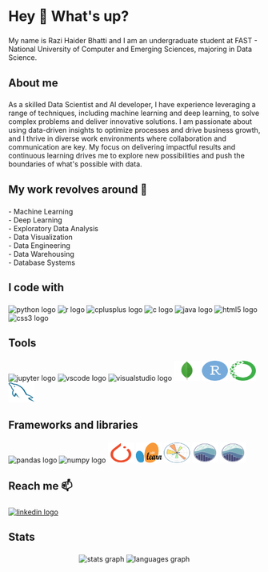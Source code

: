 <h1 align="left">Hey 👋 What's up?</h1>

###

<p align="left">My name is Razi Haider Bhatti and I am an undergraduate student at FAST - National University of Computer and Emerging Sciences, majoring in Data Science.</p>

###

<h2 align="left">About me</h2>

###

<p align="left">As a skilled Data Scientist and AI developer, I have experience leveraging a range of techniques, including machine learning and deep learning, to solve complex problems and deliver innovative solutions. I am passionate about using data-driven insights to optimize processes and drive business growth, and I thrive in diverse work environments where collaboration and communication are key. My focus on delivering impactful results and continuous learning drives me to explore new possibilities and push the boundaries of what's possible with data.</p>

###

<h2 align="left">My work revolves around 🔭</h2>

###

<p align="left">- Machine Learning<br>- Deep Learning<br>- Exploratory Data Analysis<br>- Data Visualization<br>- Data Engineering<br>- Data Warehousing<br>- Database Systems</p>

###

<h2 align="left">I code with</h2>

###

<div align="left">
  <img src="https://cdn.jsdelivr.net/gh/devicons/devicon/icons/python/python-original.svg" height="40" width="52" alt="python logo"  />
  <img src="https://cdn.jsdelivr.net/gh/devicons/devicon/icons/r/r-original.svg" height="40" width="52" alt="r logo"  />
  <img src="https://cdn.jsdelivr.net/gh/devicons/devicon/icons/cplusplus/cplusplus-original.svg" height="40" width="52" alt="cplusplus logo"  />
  <img src="https://cdn.jsdelivr.net/gh/devicons/devicon/icons/c/c-original.svg" height="40" width="52" alt="c logo"  />
  <img src="https://cdn.jsdelivr.net/gh/devicons/devicon/icons/java/java-original.svg" height="40" width="52" alt="java logo"  />
  <img src="https://cdn.jsdelivr.net/gh/devicons/devicon/icons/html5/html5-original.svg" height="40" width="52" alt="html5 logo"  />
  <img src="https://cdn.jsdelivr.net/gh/devicons/devicon/icons/css3/css3-original.svg" height="40" width="52" alt="css3 logo"  />
</div>

###

<h2 align="left">Tools</h2>

###
<div align="left">
  <img src="https://cdn.jsdelivr.net/gh/devicons/devicon/icons/jupyter/jupyter-original.svg" height="40" width="52" alt="jupyter logo"  />
  <img src="https://cdn.jsdelivr.net/gh/devicons/devicon/icons/vscode/vscode-original.svg" height="40" width="52" alt="vscode logo"  />
  <img src="https://cdn.jsdelivr.net/gh/devicons/devicon/icons/visualstudio/visualstudio-plain.svg" height="40" width="52" alt="visualstudio logo"  />
  <img src="https://github.com/devicons/devicon/blob/v2.15.1/icons/mongodb/mongodb-original.svg" height="40" width="52" alt="mongodb logo"  />
  <img src="https://github.com/devicons/devicon/blob/v2.15.1/icons/rstudio/rstudio-original.svg" height="40" width="52" alt="rstudio logo"  />
  <img src="https://github.com/devicons/devicon/blob/v2.15.1/icons/anaconda/anaconda-original.svg" height="40" width="52" alt="anaconda logo"  />
  <img src="https://github.com/devicons/devicon/blob/v2.15.1/icons/mysql/mysql-original.svg" height="40" width="52" alt="mysql logo"  />
</div>

<h2 align="left">Frameworks and libraries</h2>

###
<div align="left">
  <img src="https://cdn.jsdelivr.net/gh/devicons/devicon/icons/pandas/pandas-original.svg" height="40" width="52" alt="pandas logo"  />
  <img src="https://cdn.jsdelivr.net/gh/devicons/devicon/icons/numpy/numpy-original.svg" height="40" width="52" alt="numpy logo"  />
  <img src="https://github.com/devicons/devicon/blob/v2.15.1/icons/pytorch/pytorch-original.svg" height="40" width="52" alt="pytorch logo"  />
  <img src="https://github.com/Razi202/Razi202/blob/main/imgs/scikit.svg" height="40" width="52" alt="scikit logo"  />
  <img src="https://github.com/Razi202/Razi202/blob/main/imgs/matplotlib.svg" height="40" width="52" alt="matplotlib logo"  />
  <img src="https://github.com/Razi202/Razi202/blob/main/imgs/seaborn.svg" height="40" width="52" alt="seaborn logo"  />
  <img src="https://github.com/Razi202/Razi202/blob/main/imgs/seaborn.svg" height="40" width="52" alt="plotly logo"  />
</div>

###

<h2 align="left">Reach me 📫</h2>

###

<div align="left">
  <a href="https://www.linkedin.com/in/razi-haider-bhatti-58638423a/" target="_blank">
    <img src="https://raw.githubusercontent.com/maurodesouza/profile-readme-generator/master/src/assets/icons/social/linkedin/default.svg" width="52" height="40" alt="linkedin logo"  />
  </a>
</div>

###

<h2 align="left">Stats</h2>

###

<div align="center">
  <img src="https://github-readme-stats.vercel.app/api?hide_title=false&hide_rank=false&show_icons=true&include_all_commits=true&count_private=true&disable_animations=false&theme=dracula&locale=en&hide_border=false&username=Razi202" height="150" alt="stats graph"  />
  <img src="https://github-readme-stats.vercel.app/api/top-langs?locale=en&hide_title=false&layout=compact&card_width=320&langs_count=5&theme=dracula&hide_border=false&username=Razi202" height="150" alt="languages graph"  />
</div>


###

<!--
**Razi202/Razi202** is a ✨ _special_ ✨ repository because its `README.md` (this file) appears on your GitHub profile.

Here are some ideas to get you started:

- 🔭 I’m currently working on ...
- 🌱 I’m currently learning ...
- 👯 I’m looking to collaborate on ...
- 🤔 I’m looking for help with ...
- 💬 Ask me about ...
- 📫 How to reach me: ...
- 😄 Pronouns: ...
- ⚡ Fun fact: ...
-->
